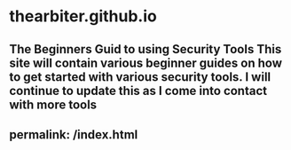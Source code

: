 # thearbiter.github.io
The Beginners Guid to using Security Tools
This site will contain various beginner guides on how to get started with various security tools. 
I will continue to update this as I come into contact with more tools
---
permalink: /index.html
---
